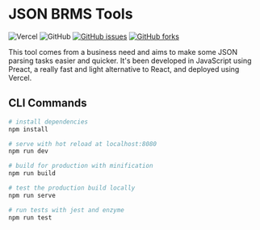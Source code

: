 # JSON BRMS Tools

![Vercel](http://therealsujitk-vercel-badge.vercel.app/?app=json-brms-tools) ![GitHub](https://img.shields.io/github/license/javitoro/json-brms-tools) [![GitHub issues](https://img.shields.io/github/issues/JaviToro/json-brms-tools)](https://github.com/JaviToro/json-brms-tools/issues) [![GitHub forks](https://img.shields.io/github/forks/JaviToro/json-brms-tools)](https://github.com/JaviToro/json-brms-tools/network)

This tool comes from a business need and aims to make some JSON parsing tasks easier and quicker. It's been developed in JavaScript using Preact, a really fast and light alternative to React, and deployed using Vercel.

## CLI Commands

``` bash 
# install dependencies
npm install

# serve with hot reload at localhost:8080
npm run dev

# build for production with minification
npm run build

# test the production build locally
npm run serve

# run tests with jest and enzyme
npm run test
```
